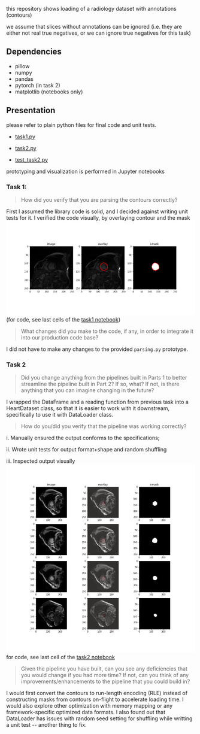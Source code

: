this repository shows loading of a radiology dataset with annotations (contours)

we assume that slices without annotations can be ignored 
(i.e. they are either not real true negatives, or we can ignore true negatives for this task)

## Dependencies
- pillow
- numpy
- pandas
- pytorch (in task 2)
- matplotlib (notebooks only)


## Presentation 

please refer to plain python files for final code and unit tests.

- [task1.py](task1.py)

- [task2.py](task2.py)

- [test_task2.py](test_task2.py)

prototyping and visualization is performed in Jupyter notebooks

### Task 1:

> How did you verify that you are parsing the contours correctly?
 
First I assumed the library code is solid, and I decided against writing unit tests for it. 
I verified the code visually, by overlaying contour and the mask 
![overlay](task1.png)
(for code, see last cells of the [task1 notebook](task1.ipynb))

> What changes did you make to the code, if any, in order to integrate it into our production code base?

I did not have to make any changes to the provided `parsing.py` prototype.

### Task 2

> Did you change anything from the pipelines built in Parts 1 to better streamline the pipeline built in Part 2? If so, what? If not, is there anything that you can imagine changing in the future?

I wrapped the DataFrame and a reading function from previous task into a HeartDataset class,
so that it is easier to work with it downstream, specifically to use it with DataLoader class.

> How do you/did you verify that the pipeline was working correctly?

i. Manually ensured the output conforms to the specifications;

ii. Wrote unit tests for output format+shape and random shuffling

iii. Inspected output visually
![overlay](task2.png)
for code, see last cell of the [task2 notebook](task2.ipynb)

> Given the pipeline you have built, can you see any deficiencies that you would change if you had more time? If not, can you think of any improvements/enhancements to the pipeline that you could build in?

I would first convert the contours to run-length encoding (RLE) instead of constructing masks from contours on-flight
to accelerate loading time. I would also explore other optimization with memory mapping or any framework-specific
optimized data formats. I also found out that DataLoader has issues with random seed setting for shuffling while
writting a unit test -- another thing to fix.

